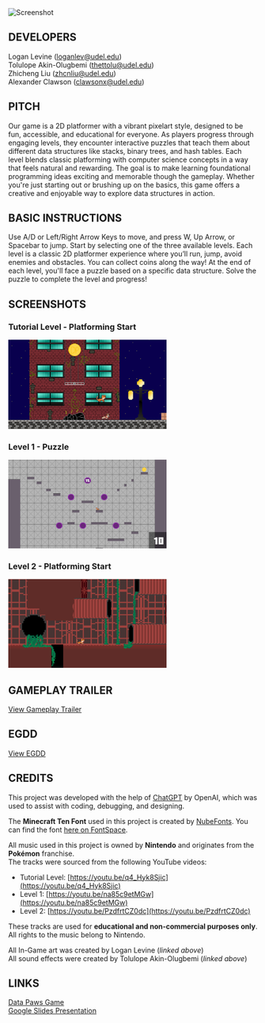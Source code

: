 <img src="https://github.com/user-attachments/assets/4030fbf8-fcc0-4461-ae07-81f85d3f93d4" alt="Screenshot" width="400"/>

## DEVELOPERS

Logan Levine (loganlev@udel.edu)\
Tolulope Akin-Olugbemi (thettolu@udel.edu)\
Zhicheng Liu (zhcnliu@udel.edu)\
Alexander Clawson (clawsonx@udel.edu)

## PITCH

Our game is a 2D platformer with a vibrant pixelart style, designed to be fun, accessible, and educational for everyone. As players progress through engaging levels, they encounter interactive puzzles that teach them about different data structures like stacks, binary trees, and hash tables. Each level blends classic platforming with computer science concepts in a way that feels natural and rewarding. The goal is to make learning foundational programming ideas exciting and memorable though the gameplay. Whether you're just starting out or brushing up on the basics, this game offers a creative and enjoyable way to explore data structures in action.

## BASIC INSTRUCTIONS

Use A/D or Left/Right Arrow Keys to move, and press W, Up Arrow, or Spacebar to jump. Start by selecting one of the three available levels. Each level is a classic 2D platformer experience where you’ll run, jump, avoid enemies and obstacles. You can collect coins along the way! At the end of each level, you'll face a puzzle based on a specific data structure. Solve the puzzle to complete the level and progress!

## SCREENSHOTS

### Tutorial Level - Platforming Start  
<img src="docs/Screenshot 2025-05-20 230716.png" width="320"/>

### Level 1 - Puzzle 
<img src="docs/Screenshot 2025-05-20 230850.png" width="320"/>

### Level 2 - Platforming Start  
<img src="docs/Screenshot 2025-05-20 230938.png" width="320"/>

## GAMEPLAY TRAILER

[View Gameplay Trailer](https://drive.google.com/file/d/1rwujsTea7XLd_rllEBaCudC0vJ4KMO8y/view?usp=drive_link)

## EGDD

[View EGDD](docs/egdd.md)

## CREDITS

This project was developed with the help of [ChatGPT](https://openai.com/chatgpt) by OpenAI, which was used to assist with coding, debugging, and designing.

The **Minecraft Ten Font** used in this project is created by [NubeFonts](https://www.fontspace.com/profile/NubeFonts). You can find the font [here on FontSpace](https://www.fontspace.com/minecraft-ten-font-f40317).  

All music used in this project is owned by **Nintendo** and originates from the **Pokémon** franchise.  
The tracks were sourced from the following YouTube videos:

- Tutorial Level: [https://youtu.be/q4_Hyk8Sjic](https://youtu.be/q4_Hyk8Sjic)  
- Level 1: [https://youtu.be/na85c9etMGw](https://youtu.be/na85c9etMGw)  
- Level 2: [https://youtu.be/PzdfrtCZ0dc](https://youtu.be/PzdfrtCZ0dc)  

These tracks are used for **educational and non-commercial purposes only**.
All rights to the music belong to Nintendo.

All In-Game art was created by Logan Levine (*linked above*)  
All sound effects were created by Tolulope Akin-Olugbemi (*linked above*)

## LINKS

[Data Paws Game](https://logan-lev.github.io/data-paws/)  
[Google Slides Presentation](https://docs.google.com/presentation/d/18g6gcuD4pvVCO7KF4WHFO6rjuRZdS9BwA58T4kzO7Rw/edit?slide=id.g335e7800e7b_0_0#slide=id.g335e7800e7b_0_0)
